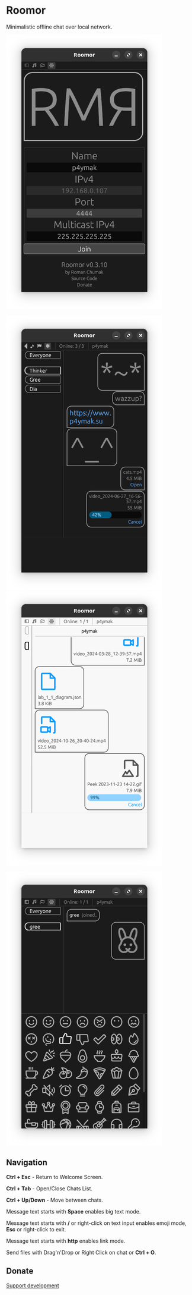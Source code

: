 # Roomor
Minimalistic offline chat over local network.

![Welcome Screen](screenshots/00.png) 

![Dark Theme](screenshots/01.png) ![Light Theme](screenshots/02.png)

![Emoji Mode](screenshots/03.png)

## Navigation
**Ctrl + Esc** - Return to Welcome Screen.

**Ctrl + Tab** - Open/Close Chats List.

**Ctrl + Up/Down** - Move between chats.

Message text starts with **Space** enables big text mode. 

Message text starts with **/** or right-click on text input enables emoji mode, **Esc** or right-click to exit.

Message text starts with **http** enables link mode.

Send files with Drag'n'Drop or Right Click on chat or **Ctrl + O**.

## Donate
[Support development](https://www.donationalerts.com/r/p4ymak)
